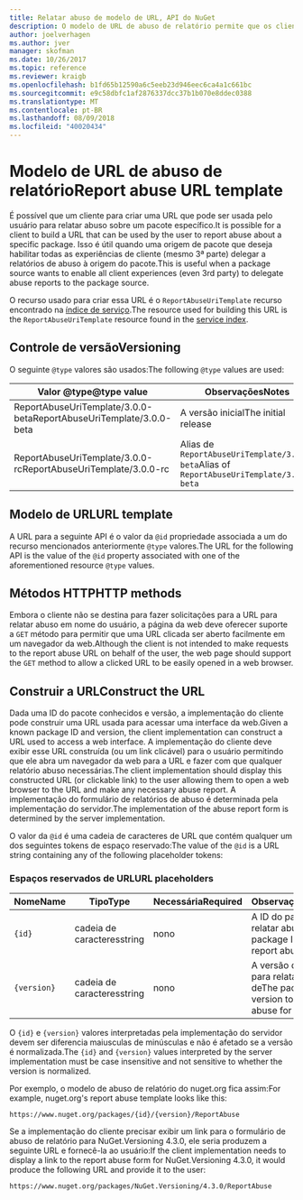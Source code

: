 ```yaml
---
title: Relatar abuso de modelo de URL, API do NuGet
description: O modelo de URL de abuso de relatório permite que os clientes exibir um link para relatar abuso em sua interface do usuário.
author: joelverhagen
ms.author: jver
manager: skofman
ms.date: 10/26/2017
ms.topic: reference
ms.reviewer: kraigb
ms.openlocfilehash: b1fd65b12590a6c5eeb23d946eec6ca4a1c661bc
ms.sourcegitcommit: e9c58dbfc1af2876337dcc37b1b070e8ddec0388
ms.translationtype: MT
ms.contentlocale: pt-BR
ms.lasthandoff: 08/09/2018
ms.locfileid: "40020434"
---
```

# <a name="report-abuse-url-template"></a><span data-ttu-id="186ac-103">Modelo de URL de abuso de relatório</span><span class="sxs-lookup"><span data-stu-id="186ac-103">Report abuse URL template</span></span>

<span data-ttu-id="186ac-104">É possível que um cliente para criar uma URL que pode ser usada pelo usuário para relatar abuso sobre um pacote específico.</span><span class="sxs-lookup"><span data-stu-id="186ac-104">It is possible for a client to build a URL that can be used by the user to report abuse about a specific package.</span></span> <span data-ttu-id="186ac-105">Isso é útil quando uma origem de pacote que deseja habilitar todas as experiências de cliente (mesmo 3ª parte) delegar a relatórios de abuso à origem do pacote.</span><span class="sxs-lookup"><span data-stu-id="186ac-105">This is useful when a package source wants to enable all client experiences (even 3rd party) to delegate abuse reports to the package source.</span></span>

<span data-ttu-id="186ac-106">O recurso usado para criar essa URL é o `ReportAbuseUriTemplate` recurso encontrado na [índice de serviço](service-index.md).</span><span class="sxs-lookup"><span data-stu-id="186ac-106">The resource used for building this URL is the `ReportAbuseUriTemplate` resource found in the [service index](service-index.md).</span></span>

## <a name="versioning"></a><span data-ttu-id="186ac-107">Controle de versão</span><span class="sxs-lookup"><span data-stu-id="186ac-107">Versioning</span></span>

<span data-ttu-id="186ac-108">O seguinte `@type` valores são usados:</span><span class="sxs-lookup"><span data-stu-id="186ac-108">The following `@type` values are used:</span></span>

<span data-ttu-id="186ac-109">Valor @type</span><span class="sxs-lookup"><span data-stu-id="186ac-109">@type value</span></span>                       | <span data-ttu-id="186ac-110">Observações</span><span class="sxs-lookup"><span data-stu-id="186ac-110">Notes</span></span>
--------------------------------- | -----
<span data-ttu-id="186ac-111">ReportAbuseUriTemplate/3.0.0-beta</span><span class="sxs-lookup"><span data-stu-id="186ac-111">ReportAbuseUriTemplate/3.0.0-beta</span></span> | <span data-ttu-id="186ac-112">A versão inicial</span><span class="sxs-lookup"><span data-stu-id="186ac-112">The initial release</span></span>
<span data-ttu-id="186ac-113">ReportAbuseUriTemplate/3.0.0-rc</span><span class="sxs-lookup"><span data-stu-id="186ac-113">ReportAbuseUriTemplate/3.0.0-rc</span></span>   | <span data-ttu-id="186ac-114">Alias de `ReportAbuseUriTemplate/3.0.0-beta`</span><span class="sxs-lookup"><span data-stu-id="186ac-114">Alias of `ReportAbuseUriTemplate/3.0.0-beta`</span></span>

## <a name="url-template"></a><span data-ttu-id="186ac-115">Modelo de URL</span><span class="sxs-lookup"><span data-stu-id="186ac-115">URL template</span></span>

<span data-ttu-id="186ac-116">A URL para a seguinte API é o valor da `@id` propriedade associada a um do recurso mencionados anteriormente `@type` valores.</span><span class="sxs-lookup"><span data-stu-id="186ac-116">The URL for the following API is the value of the `@id` property associated with one of the aforementioned resource `@type` values.</span></span>

## <a name="http-methods"></a><span data-ttu-id="186ac-117">Métodos HTTP</span><span class="sxs-lookup"><span data-stu-id="186ac-117">HTTP methods</span></span>

<span data-ttu-id="186ac-118">Embora o cliente não se destina para fazer solicitações para a URL para relatar abuso em nome do usuário, a página da web deve oferecer suporte a `GET` método para permitir que uma URL clicada ser aberto facilmente em um navegador da web.</span><span class="sxs-lookup"><span data-stu-id="186ac-118">Although the client is not intended to make requests to the report abuse URL on behalf of the user, the web page should support the `GET` method to allow a clicked URL to be easily opened in a web browser.</span></span>

## <a name="construct-the-url"></a><span data-ttu-id="186ac-119">Construir a URL</span><span class="sxs-lookup"><span data-stu-id="186ac-119">Construct the URL</span></span>

<span data-ttu-id="186ac-120">Dada uma ID do pacote conhecidos e versão, a implementação do cliente pode construir uma URL usada para acessar uma interface da web.</span><span class="sxs-lookup"><span data-stu-id="186ac-120">Given a known package ID and version, the client implementation can construct a URL used to access a web interface.</span></span> <span data-ttu-id="186ac-121">A implementação do cliente deve exibir esse URL construída (ou um link clicável) para o usuário permitindo que ele abra um navegador da web para a URL e fazer com que qualquer relatório abuso necessárias.</span><span class="sxs-lookup"><span data-stu-id="186ac-121">The client implementation should display this constructed URL (or clickable link) to the user allowing them to open a web browser to the URL and make any necessary abuse report.</span></span> <span data-ttu-id="186ac-122">A implementação do formulário de relatórios de abuso é determinada pela implementação do servidor.</span><span class="sxs-lookup"><span data-stu-id="186ac-122">The implementation of the abuse report form is determined by the server implementation.</span></span>

<span data-ttu-id="186ac-123">O valor da `@id` é uma cadeia de caracteres de URL que contém qualquer um dos seguintes tokens de espaço reservado:</span><span class="sxs-lookup"><span data-stu-id="186ac-123">The value of the `@id` is a URL string containing any of the following placeholder tokens:</span></span>

### <a name="url-placeholders"></a><span data-ttu-id="186ac-124">Espaços reservados de URL</span><span class="sxs-lookup"><span data-stu-id="186ac-124">URL placeholders</span></span>

<span data-ttu-id="186ac-125">Nome</span><span class="sxs-lookup"><span data-stu-id="186ac-125">Name</span></span>        | <span data-ttu-id="186ac-126">Tipo</span><span class="sxs-lookup"><span data-stu-id="186ac-126">Type</span></span>    | <span data-ttu-id="186ac-127">Necessária</span><span class="sxs-lookup"><span data-stu-id="186ac-127">Required</span></span> | <span data-ttu-id="186ac-128">Observações</span><span class="sxs-lookup"><span data-stu-id="186ac-128">Notes</span></span>
----------- | ------- | -------- | -----
`{id}`      | <span data-ttu-id="186ac-129">cadeia de caracteres</span><span class="sxs-lookup"><span data-stu-id="186ac-129">string</span></span>  | <span data-ttu-id="186ac-130">no</span><span class="sxs-lookup"><span data-stu-id="186ac-130">no</span></span>       | <span data-ttu-id="186ac-131">A ID do pacote para relatar abuso de</span><span class="sxs-lookup"><span data-stu-id="186ac-131">The package ID to report abuse for</span></span>
`{version}` | <span data-ttu-id="186ac-132">cadeia de caracteres</span><span class="sxs-lookup"><span data-stu-id="186ac-132">string</span></span>  | <span data-ttu-id="186ac-133">no</span><span class="sxs-lookup"><span data-stu-id="186ac-133">no</span></span>       | <span data-ttu-id="186ac-134">A versão do pacote para relatar abuso de</span><span class="sxs-lookup"><span data-stu-id="186ac-134">The package version to report abuse for</span></span>

<span data-ttu-id="186ac-135">O `{id}` e `{version}` valores interpretadas pela implementação do servidor devem ser diferencia maiusculas de minúsculas e não é afetado se a versão é normalizada.</span><span class="sxs-lookup"><span data-stu-id="186ac-135">The `{id}` and `{version}` values interpreted by the server implementation must be case insensitive and not sensitive to whether the version is normalized.</span></span>

<span data-ttu-id="186ac-136">Por exemplo, o modelo de abuso de relatório do nuget.org fica assim:</span><span class="sxs-lookup"><span data-stu-id="186ac-136">For example, nuget.org's report abuse template looks like this:</span></span>

    https://www.nuget.org/packages/{id}/{version}/ReportAbuse

<span data-ttu-id="186ac-137">Se a implementação do cliente precisar exibir um link para o formulário de abuso de relatório para NuGet.Versioning 4.3.0, ele seria produzem a seguinte URL e fornecê-la ao usuário:</span><span class="sxs-lookup"><span data-stu-id="186ac-137">If the client implementation needs to display a link to the report abuse form for NuGet.Versioning 4.3.0, it would produce the following URL and provide it to the user:</span></span>

    https://www.nuget.org/packages/NuGet.Versioning/4.3.0/ReportAbuse
